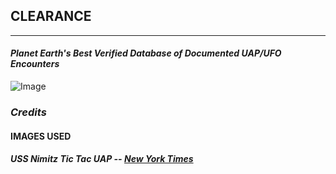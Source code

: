 ## **CLEARANCE**
***
#### _Planet Earth's Best Verified Database of Documented UAP/UFO Encounters_

![Image](https://static01.nyt.com/images/2017/12/19/autossell/STILL2/STILL2-articleLarge-v2.gif?quality=75&auto=webp&disable=upscale)


### _**Credits**_
#### **IMAGES USED**
##### USS Nimitz Tic Tac UAP -- [New York Times](https://media-cldnry.s-nbcnews.com/image/upload/t_nbcnews-fp-1024-512,f_auto,q_auto:best/newscms/2021_20/3475469/210517-ufo-corbell-2x1-mn-1540.gif)